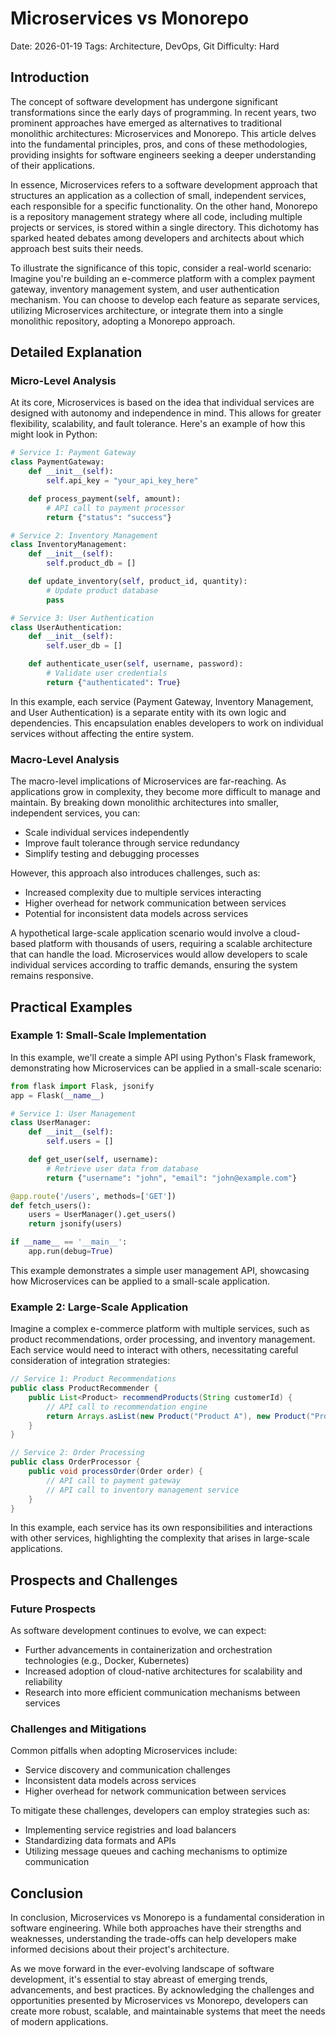 # Microservices vs Monorepo
Date: 2026-01-19
Tags: Architecture, DevOps, Git
Difficulty: Hard

## Introduction
The concept of software development has undergone significant transformations since the early days of programming. In recent years, two prominent approaches have emerged as alternatives to traditional monolithic architectures: Microservices and Monorepo. This article delves into the fundamental principles, pros, and cons of these methodologies, providing insights for software engineers seeking a deeper understanding of their applications.

In essence, Microservices refers to a software development approach that structures an application as a collection of small, independent services, each responsible for a specific functionality. On the other hand, Monorepo is a repository management strategy where all code, including multiple projects or services, is stored within a single directory. This dichotomy has sparked heated debates among developers and architects about which approach best suits their needs.

To illustrate the significance of this topic, consider a real-world scenario: Imagine you're building an e-commerce platform with a complex payment gateway, inventory management system, and user authentication mechanism. You can choose to develop each feature as separate services, utilizing Microservices architecture, or integrate them into a single monolithic repository, adopting a Monorepo approach.

## Detailed Explanation

### Micro-Level Analysis
At its core, Microservices is based on the idea that individual services are designed with autonomy and independence in mind. This allows for greater flexibility, scalability, and fault tolerance. Here's an example of how this might look in Python:
```python
# Service 1: Payment Gateway
class PaymentGateway:
    def __init__(self):
        self.api_key = "your_api_key_here"

    def process_payment(self, amount):
        # API call to payment processor
        return {"status": "success"}

# Service 2: Inventory Management
class InventoryManagement:
    def __init__(self):
        self.product_db = []

    def update_inventory(self, product_id, quantity):
        # Update product database
        pass

# Service 3: User Authentication
class UserAuthentication:
    def __init__(self):
        self.user_db = []

    def authenticate_user(self, username, password):
        # Validate user credentials
        return {"authenticated": True}
```
In this example, each service (Payment Gateway, Inventory Management, and User Authentication) is a separate entity with its own logic and dependencies. This encapsulation enables developers to work on individual services without affecting the entire system.

### Macro-Level Analysis
The macro-level implications of Microservices are far-reaching. As applications grow in complexity, they become more difficult to manage and maintain. By breaking down monolithic architectures into smaller, independent services, you can:

* Scale individual services independently
* Improve fault tolerance through service redundancy
* Simplify testing and debugging processes

However, this approach also introduces challenges, such as:

* Increased complexity due to multiple services interacting
* Higher overhead for network communication between services
* Potential for inconsistent data models across services

A hypothetical large-scale application scenario would involve a cloud-based platform with thousands of users, requiring a scalable architecture that can handle the load. Microservices would allow developers to scale individual services according to traffic demands, ensuring the system remains responsive.

## Practical Examples

### Example 1: Small-Scale Implementation
In this example, we'll create a simple API using Python's Flask framework, demonstrating how Microservices can be applied in a small-scale scenario:
```python
from flask import Flask, jsonify
app = Flask(__name__)

# Service 1: User Management
class UserManager:
    def __init__(self):
        self.users = []

    def get_user(self, username):
        # Retrieve user data from database
        return {"username": "john", "email": "john@example.com"}

@app.route('/users', methods=['GET'])
def fetch_users():
    users = UserManager().get_users()
    return jsonify(users)

if __name__ == '__main__':
    app.run(debug=True)
```
This example demonstrates a simple user management API, showcasing how Microservices can be applied to a small-scale application.

### Example 2: Large-Scale Application
Imagine a complex e-commerce platform with multiple services, such as product recommendations, order processing, and inventory management. Each service would need to interact with others, necessitating careful consideration of integration strategies:
```java
// Service 1: Product Recommendations
public class ProductRecommender {
    public List<Product> recommendProducts(String customerId) {
        // API call to recommendation engine
        return Arrays.asList(new Product("Product A"), new Product("Product B"));
    }
}

// Service 2: Order Processing
public class OrderProcessor {
    public void processOrder(Order order) {
        // API call to payment gateway
        // API call to inventory management service
    }
}
```
In this example, each service has its own responsibilities and interactions with other services, highlighting the complexity that arises in large-scale applications.

## Prospects and Challenges

### Future Prospects
As software development continues to evolve, we can expect:

* Further advancements in containerization and orchestration technologies (e.g., Docker, Kubernetes)
* Increased adoption of cloud-native architectures for scalability and reliability
* Research into more efficient communication mechanisms between services

### Challenges and Mitigations
Common pitfalls when adopting Microservices include:

* Service discovery and communication challenges
* Inconsistent data models across services
* Higher overhead for network communication between services

To mitigate these challenges, developers can employ strategies such as:

* Implementing service registries and load balancers
* Standardizing data formats and APIs
* Utilizing message queues and caching mechanisms to optimize communication

## Conclusion
In conclusion, Microservices vs Monorepo is a fundamental consideration in software engineering. While both approaches have their strengths and weaknesses, understanding the trade-offs can help developers make informed decisions about their project's architecture.

As we move forward in the ever-evolving landscape of software development, it's essential to stay abreast of emerging trends, advancements, and best practices. By acknowledging the challenges and opportunities presented by Microservices vs Monorepo, developers can create more robust, scalable, and maintainable systems that meet the needs of modern applications.